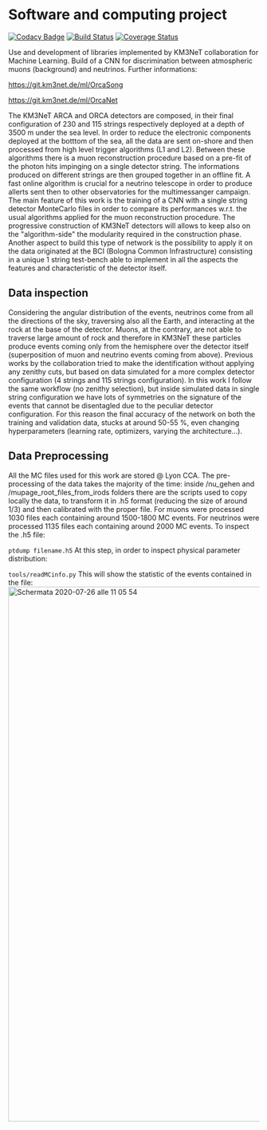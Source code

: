 # Software and computing project 
[![Codacy Badge](https://api.codacy.com/project/badge/Grade/a6a24537656b4fb5abc9bfe37a355e19)](https://app.codacy.com/manual/francescofilippini6/Software_computer?utm_source=github.com&utm_medium=referral&utm_content=francescofilippini6/Software_computer&utm_campaign=Badge_Grade_Dashboard)
[![Build Status](https://travis-ci.org/francescofilippini6/Software_computer.svg?branch=master)](https://travis-ci.org/francescofilippini6/Software_computer)
[![Coverage Status](https://coveralls.io/repos/github/francescofilippini6/Software_computer/badge.svg?branch=master)](https://coveralls.io/github/francescofilippini6/Software_computer?branch=master)

Use and development of libraries implemented by KM3NeT collaboration for Machine Learning. Build of a CNN for discrimination between atmospheric muons (background) and neutrinos. Further informations:

<https://git.km3net.de/ml/OrcaSong>

<https://git.km3net.de/ml/OrcaNet>

The KM3NeT ARCA and ORCA detectors are composed, in their final configuration of 230 and 115 strings respectively deployed at a depth of 3500 m under the sea level. In order to reduce the electronic components deployed at the botttom of the sea, all the data are sent on-shore and then processed from high level trigger algorithms (L1 and L2). Between these algorithms there is a muon reconstruction procedure based on a pre-fit of the photon hits impinging on a single detector string. The informations produced on different strings are then grouped together in an offline fit. A fast online algorithm is crucial for a neutrino telescope in order to produce allerts sent then to other observatories for the multimessanger campaign. 
The main feature of this work is the training of a CNN with a single string detector MonteCarlo files in order to compare its performances w.r.t. the usual algorithms applied for the muon reconstruction procedure. The progressive construction of KM3NeT detectors will allows to keep also on the "algorithm-side" the modularity required in the construction phase. Another aspect to build this type of network is the possibility to apply it on the data originated at the BCI (Bologna Common Infrastructure) consisting in a unique 1 string test-bench able to implement in all the aspects the features and characteristic of the detector itself. 
## Data inspection
Considering the angular distribution of the events, neutrinos come from all the directions of the sky, traversing also all the Earth, and interacting at the rock at the base of the detector. Muons, at the contrary, are not able to traverse large amount of rock and therefore in KM3NeT these particles produce events coming only from the hemisphere over the detector itself (superposition of muon and neutrino events coming from above).
Previous works by the collaboration tried to make the identification without applying any zenithy cuts, but based on data simulated for a more complex detector configuration (4 strings and 115 strings configuration). In this work I follow the same workflow (no zenithy selection), but inside simulated data in single string configuration we have lots of symmetries on the signature of the events that cannot be disentagled due to the peculiar detector configuration. For this reason the final accuracy of the network on both the training and validation data, stucks at around 50-55 %, even changing hyperparameters (learning rate, optimizers, varying the architecture...).
## Data Preprocessing
All the MC files used for this work are stored @ Lyon CCA.
The pre-processing of the data takes the majority of the time: 
inside /nu_gehen and /mupage_root_files_from_irods folders there are the scripts used to copy locally the data, to transform it in .h5 format (reducing the size of around 1/3) and then calibrated with the proper file. 
For muons were processed 1030 files each containing around 1500-1800 MC events.
For neutrinos were processed 1135 files each containing around 2000 MC events.
To inspect the .h5 file:

```ptdump filename.h5```
At this step, in order to inspect physical parameter distribution:

```tools/readMCinfo.py```
This will show the statistic of the events contained in the file:
<img width="1073" alt="Schermata 2020-07-26 alle 11 05 54" src="https://user-images.githubusercontent.com/58489839/88475498-a7463f00-cf30-11ea-9df7-abff91045c9d.png">
